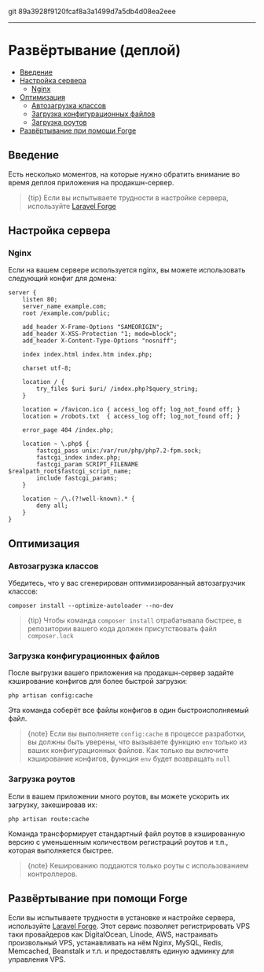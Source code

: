 git 89a3928f9120fcaf8a3a1499d7a5db4d08ea2eee

---

# Развёртывание (деплой)

- [Введение](#introduction)
- [Настройка сервера](#server-configuration)
    - [Nginx](#nginx)
- [Оптимизация](#optimization)
    - [Автозагрузка классов](#autoloader-optimization)
    - [Загрузка конфигурационных файлов](#optimizing-configuration-loading)
    - [Загрузка роутов](#optimizing-route-loading)
- [Развёртывание при помощи Forge](#deploying-with-forge)

<a name="introduction"></a>
## Введение

Есть несколько моментов, на которые нужно обратить внимание во время деплоя приложения на продакшн-сервер.

> {tip} Если вы испытываете трудности в настройке сервера, используйте [Laravel Forge](https://forge.laravel.com)

<a name="server-configuration"></a>
## Настройка сервера

<a name="nginx"></a>
### Nginx

Если на вашем сервере используется nginx, вы можете использовать следующий конфиг для домена:

    server {
        listen 80;
        server_name example.com;
        root /example.com/public;

        add_header X-Frame-Options "SAMEORIGIN";
        add_header X-XSS-Protection "1; mode=block";
        add_header X-Content-Type-Options "nosniff";

        index index.html index.htm index.php;

        charset utf-8;

        location / {
            try_files $uri $uri/ /index.php?$query_string;
        }

        location = /favicon.ico { access_log off; log_not_found off; }
        location = /robots.txt  { access_log off; log_not_found off; }

        error_page 404 /index.php;

        location ~ \.php$ {
            fastcgi_pass unix:/var/run/php/php7.2-fpm.sock;
            fastcgi_index index.php;
            fastcgi_param SCRIPT_FILENAME $realpath_root$fastcgi_script_name;
            include fastcgi_params;
        }

        location ~ /\.(?!well-known).* {
            deny all;
        }
    }

<a name="optimization"></a>
## Оптимизация

<a name="autoloader-optimization"></a>
### Автозагрузка классов

Убедитесь, что у вас сгенерирован оптимизированный автозагрузчик классов:

    composer install --optimize-autoloader --no-dev

> {tip} Чтобы команда `composer install` отрабатывала быстрее, в репозитории вашего кода должен присутствовать файл `composer.lock`

<a name="optimizing-configuration-loading"></a>
### Загрузка конфигурационных файлов

После выгрузки вашего приложения на продакшн-сервер задайте кэширование конфигов для более быстрой загрузки:

    php artisan config:cache

Эта команда соберёт все файлы конфигов в один быстроисполняемый файл.

> {note} Если вы выполняете `config:cache` в процессе разработки, вы должны быть уверены, что вызываете функцию `env` только из ваших конфигурационных файлов. Как только вы включите кэширование конфигов, функция `env` будет возвращать `null`

<a name="optimizing-route-loading"></a>
### Загрузка роутов

Если в вашем приложении много роутов, вы можете ускорить их загрузку, закешировав их:

    php artisan route:cache

Команда трансформирует стандартный файл роутов в кэшированную версию с уменьшенным количеством регистраций роутов и т.п., которая выполняется быстрее.

> {note} Кешированию поддаются только роуты с использованием контроллеров.

<a name="deploying-with-forge"></a>
## Развёртывание при помощи Forge

Если вы испытываете трудности в установке и настройке сервера, используйте [Laravel Forge](https://forge.laravel.com). Этот сервис позволяет регистрировать VPS таки провайдеров как DigitalOcean, Linode, AWS, настраивать произвольный VPS, устанавливать на нём Nginx, MySQL, Redis, Memcached, Beanstalk и т.п. и предоставлять единую админку для управления VPS. 
